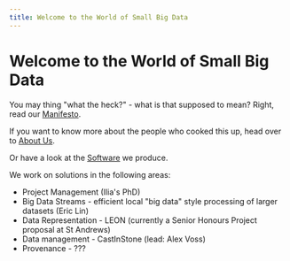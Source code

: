 ```yaml
---
title: Welcome to the World of Small Big Data
---
```

# Welcome to the World of Small Big Data

You may thing "what the heck?" - what is that supposed to mean? Right, read our
[Manifesto](manifesto.html).

If you want to know more about the people who cooked this up, head over to [About Us](aboutus.html).

Or have a look at the [Software](https://github.com/SmallBigData) we produce. 

We work on solutions in the following areas:

* Project Management (Ilia's PhD)
* Big Data Streams - efficient local "big data" style processing of larger datasets (Eric Lin)
* Data Representation - LEON (currently a Senior Honours Project proposal at St Andrews)
* Data management - CastInStone (lead: Alex Voss)
* Provenance - ???
